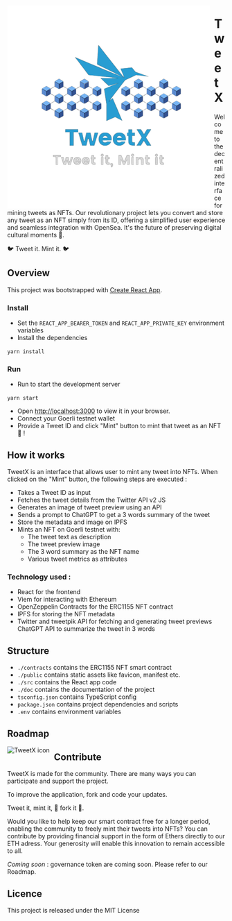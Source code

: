<img src="public/tweetX_logo.png"
     alt="TweetX icon"
     style="float: left; margin-right: 10px;" />
# TweetX

Welcome to the decentralized interface for mining tweets as NFTs. Our revolutionary project lets you convert and store any tweet as an NFT simply from its ID, offering a simplified user experience and seamless integration with OpenSea. It's the future of preserving digital cultural moments 🚀.<br>

🐦 Tweet it. Mint it. 🐦


## Overview 

This project was bootstrapped with [Create React App](https://github.com/facebook/create-react-app).

### Install
- Set the `REACT_APP_BEARER_TOKEN` and `REACT_APP_PRIVATE_KEY` environment variables
- Install the dependencies

`yarn install`

### Run 
- Run  to start the development server

`yarn start`
- Open [http://localhost:3000](http://localhost:3000) to view it in your browser.
- Connect your Goerli testnet wallet
- Provide a Tweet ID and click "Mint" button to mint that tweet as an NFT 🚀 !

## How it works 
TweetX is an interface that allows user to mint any tweet into NFTs. When clicked on the "Mint" button, the following steps are executed : 
- Takes a Tweet ID as input
- Fetches the tweet details from the Twitter API v2 JS
- Generates an image of tweet preview using an API
- Sends a prompt to ChatGPT to get a 3 words summary of the tweet
- Store the metadata and image on IPFS
- Mints an NFT on Goerli testnet with:
    - The tweet text as description
    - The tweet preview image
    - The 3 word summary as the NFT name
    - Various tweet metrics as attributes

### Technology used :

- React for the frontend
- Viem for interacting with Ethereum
- OpenZeppelin Contracts for the ERC1155 NFT contract
- IPFS for storing the NFT metadata
- Twitter and tweetpik API for fetching and generating tweet previews
ChatGPT API to summarize the tweet in 3 words


## Structure 
- `./contracts` contains the ERC1155 NFT smart contract
- `./public` contains static assets like favicon, manifest etc.
- `./src` contains the React app code
- `./doc` contains the documentation of the project
- `tsconfig.json` contains TypeScript config
- `package.json` contains project dependencies and scripts
- `.env` contains environment variables

## Roadmap
<img src="doc/roadmap.png"
     alt="TweetX icon"
     style="float: left; margin-right: 10px;" />


## Contribute
TweetX is made for the community.
There are many ways you can participate and support the project.

To improve the application, fork and code your updates. 

Tweet it, mint it, 🍴 fork it 🍴.


Would you like to help keep our smart contract free for a longer period, enabling the community to freely mint their tweets into NFTs? You can contribute by providing financial support in the form of Ethers directly to our ETH adress. Your generosity will enable this innovation to remain accessible to all.

*Coming soon* : governance token are coming soon. Please refer to our Roadmap.

## Licence 
This project is released under the MIT License

